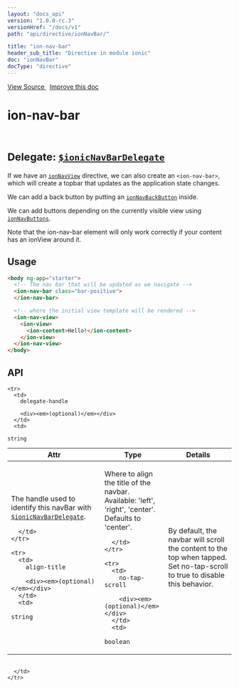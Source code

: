 ```yaml
---
layout: "docs_api"
version: "1.0.0-rc.3"
versionHref: "/docs/v1"
path: "api/directive/ionNavBar/"

title: "ion-nav-bar"
header_sub_title: "Directive in module ionic"
doc: "ionNavBar"
docType: "directive"
---
```


<div class="improve-docs">
  <a href='http://github.com/driftyco/ionic/tree/1.x/js/angular/directive/navBar.js#L2'>
    View Source
  </a>
  &nbsp;
  <a href='http://github.com/driftyco/ionic/edit/master/js/angular/directive/navBar.js#L2'>
    Improve this doc
  </a>
</div>




<h1 class="api-title">

  ion-nav-bar



<br/>
<small>
  Delegate: <a href="/docs/api/service/$ionicNavBarDelegate/"><code>$ionicNavBarDelegate</code></a>
</small>

</h1>





If we have an <a href="/docs/api/directive/ionNavView/"><code>ionNavView</code></a> directive, we can also create an
`<ion-nav-bar>`, which will create a topbar that updates as the application state changes.

We can add a back button by putting an <a href="/docs/api/directive/ionNavBackButton/"><code>ionNavBackButton</code></a> inside.

We can add buttons depending on the currently visible view using
<a href="/docs/api/directive/ionNavButtons/"><code>ionNavButtons</code></a>.

Note that the ion-nav-bar element will only work correctly if your content has an
ionView around it.








  
<h2 id="usage">Usage</h2>
  
```html
<body ng-app="starter">
  <!-- The nav bar that will be updated as we navigate -->
  <ion-nav-bar class="bar-positive">
  </ion-nav-bar>

  <!-- where the initial view template will be rendered -->
  <ion-nav-view>
    <ion-view>
      <ion-content>Hello!</ion-content>
    </ion-view>
  </ion-nav-view>
</body>
```
  
  
<h2 id="api" style="clear:both;">API</h2>

<table class="table" style="margin:0;">
  <thead>
    <tr>
      <th>Attr</th>
      <th>Type</th>
      <th>Details</th>
    </tr>
  </thead>
  <tbody>
    
    <tr>
      <td>
        delegate-handle
        
        <div><em>(optional)</em></div>
      </td>
      <td>
        
  <code>string</code>
      </td>
      <td>
        <p>The handle used to identify this navBar
with <a href="/docs/api/service/$ionicNavBarDelegate/"><code>$ionicNavBarDelegate</code></a>.</p>

        
      </td>
    </tr>
    
    <tr>
      <td>
        align-title
        
        <div><em>(optional)</em></div>
      </td>
      <td>
        
  <code>string</code>
      </td>
      <td>
        <p>Where to align the title of the navbar.
Available: &#39;left&#39;, &#39;right&#39;, &#39;center&#39;. Defaults to &#39;center&#39;.</p>

        
      </td>
    </tr>
    
    <tr>
      <td>
        no-tap-scroll
        
        <div><em>(optional)</em></div>
      </td>
      <td>
        
  <code>boolean</code>
      </td>
      <td>
        <p>By default, the navbar will scroll the content
to the top when tapped.  Set no-tap-scroll to true to disable this behavior.</p>
<p></table><br/></p>

        
      </td>
    </tr>
    
  </tbody>
</table>

  

  





